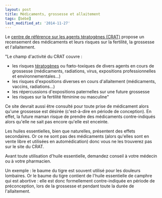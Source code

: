 ```yaml
---
layout: post
title: Médicaments, grossesse et allaitement
tags: [bébé]
last_modified_at: '2014-11-27'
---
```


Le [centre de référence sur les agents tératogènes (CRAT)](http://www.lecrat.org/) propose un recensement des médicaments
et leurs risques sur la fertilité, la grossesse et l'allaitement.

"Le champ d'activité du CRAT couvre :

- les risques [tératogènes](https://fr.wikipedia.org/wiki/T%C3%A9ratogen%C3%A8se) ou fœto-toxiques de divers agents en cours de grossesse (médicaments, radiations, virus, expositions professionnelles et environnementales...)
- les risques d'expositions diverses en cours d'allaitement (médicaments, vaccins, radiations...)
- les répercussions d'expositions paternelles sur une future grossesse
- les risques sur la fertilité féminine ou masculine"

Ce site devrait aussi être consulté pour toute prise de médicament alors qu'une grossesse est désirée (c'est-à-dire en période de conception).
En effet, la future maman risque de prendre des médicaments contre-indiqués alors qu'elle ne sait pas encore qu'elle est enceinte.

Les huiles essentielles, bien que naturelles, présentent des effets secondaires.
Or ce ne sont pas des médicaments (alors qu'elles sont en vente libre et utilisées en automédication) donc vous ne les trouverez pas sur le site du CRAT.

Avant toute utilisation d'huile essentielle, demandez conseil à votre médecin ou à votre pharmacien.

Un exemple : le baume du tigre est souvent utilisé pour les douleurs lombaires.
Or le baume du tigre contient de l'huile essentielle de camphre qui est abortive :
elle est donc formellement contre-indiquée en période de préconception, lors de la grossesse et pendant toute la durée de l'allaitement.
